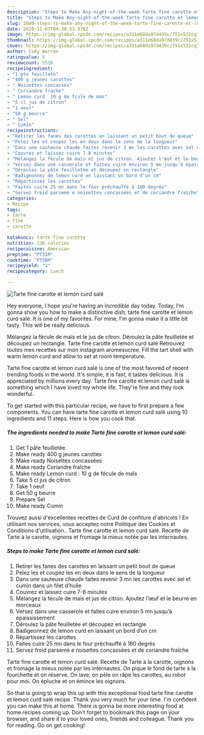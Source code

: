 ```yaml
---
description: "Steps to Make Any-night-of-the-week Tarte fine carotte et lemon curd salé"
title: "Steps to Make Any-night-of-the-week Tarte fine carotte et lemon curd salé"
slug: 1040-steps-to-make-any-night-of-the-week-tarte-fine-carotte-et-lemon-curd-sale
date: 2020-12-07T04:38:53.978Z
image: https://img-global.cpcdn.com/recipes/a311e68da97d439c/751x532cq70/tarte-fine-carotte-et-lemon-curd-sale-photo-principale-de-la-recette.jpg
thumbnail: https://img-global.cpcdn.com/recipes/a311e68da97d439c/751x532cq70/tarte-fine-carotte-et-lemon-curd-sale-photo-principale-de-la-recette.jpg
cover: https://img-global.cpcdn.com/recipes/a311e68da97d439c/751x532cq70/tarte-fine-carotte-et-lemon-curd-sale-photo-principale-de-la-recette.jpg
author: Cody Warren
ratingvalue: 5
reviewcount: 5510
recipeingredient:
- "1 pte feuillete"
- "400 g jeunes carottes"
- " Noisettes concasses"
- " Coriandre frache"
- " Lemon curd  10 g de fcule de mas"
- "5 cl jus de citron"
- "1 oeuf"
- "50 g beurre"
- " Sel"
- " Cumin"
recipeinstructions:
- "Retirer les fanes des carottes en laissant un petit bout de queue"
- "Pelez les et coupez les en deux dans le sens de la longueur"
- "Dans une sauteuse chaude faites revenir 3 mn les carottes avec sel et cumin dans un filet d’huile"
- "Couvrez et laissez cuire 7-8 minutes"
- "Mélangez la fécule de maïs et jus de citron. Ajoutez l’œuf et le beurre en morceaux"
- "Versez dans une casserole et faites cuire environ 5 mn jusqu’à épaississement"
- "Déroulez la pâte feuilletée et découpez en rectangle"
- "Badigeonnez de lemon curd en laissant un bord d’un cm"
- "Répartissez les carottes"
- "Faites cuire 25 mn dans le four préchauffé à 180 degrés"
- "Servez froid parsemé e noisettes concassées et de coriandre fraîche"
categories:
- Recipe
tags:
- tarte
- fine
- carotte

katakunci: tarte fine carotte 
nutrition: 136 calories
recipecuisine: American
preptime: "PT31M"
cooktime: "PT58M"
recipeyield: "1"
recipecategory: Lunch

---
```



![Tarte fine carotte et lemon curd salé](https://img-global.cpcdn.com/recipes/a311e68da97d439c/751x532cq70/tarte-fine-carotte-et-lemon-curd-sale-photo-principale-de-la-recette.jpg)

Hey everyone, I hope you're having an incredible day today. Today, I'm gonna show you how to make a distinctive dish, tarte fine carotte et lemon curd salé. It is one of my favorites. For mine, I'm gonna make it a little bit tasty. This will be really delicious.

Mélangez la fécule de maïs et le jus de citron. Déroulez la pâte feuilletée et découpez un rectangle. Tarte fine carotte et lemon curd salé Retrouvez toutes mes recettes sur mon instagram aromesucree. Fill the tart shell with warm lemon curd and allow to set at room temperature.

Tarte fine carotte et lemon curd salé is one of the most favored of recent trending foods in the world. It's simple, it is fast, it tastes delicious. It is appreciated by millions every day. Tarte fine carotte et lemon curd salé is something which I have loved my whole life. They're fine and they look wonderful.


To get started with this particular recipe, we have to first prepare a few components. You can have tarte fine carotte et lemon curd salé using 10 ingredients and 11 steps. Here is how you cook that.

<!--inarticleads1-->

##### The ingredients needed to make Tarte fine carotte et lemon curd salé:

1. Get 1 pâte feuilletée
1. Make ready 400 g jeunes carottes
1. Make ready  Noisettes concassées
1. Make ready  Coriandre fraîche
1. Make ready  Lemon curd : 10 g de fécule de maïs
1. Take 5 cl jus de citron
1. Take 1 oeuf
1. Get 50 g beurre
1. Prepare  Sel
1. Make ready  Cumin


Trouvez aussi d&#39;excellentes recettes de Curd de confiture d&#39;abricots ! En utilisant nos services, vous acceptez notre Politique des Cookies et Conditions d&#39;utilisation.. Tarte fine carotte et lemon curd salé. Recette de Tarte à la carotte, oignons et fromage la mieux notée par les internautes. 

<!--inarticleads2-->

##### Steps to make Tarte fine carotte et lemon curd salé:

1. Retirer les fanes des carottes en laissant un petit bout de queue
1. Pelez les et coupez les en deux dans le sens de la longueur
1. Dans une sauteuse chaude faites revenir 3 mn les carottes avec sel et cumin dans un filet d’huile
1. Couvrez et laissez cuire 7-8 minutes
1. Mélangez la fécule de maïs et jus de citron. Ajoutez l’œuf et le beurre en morceaux
1. Versez dans une casserole et faites cuire environ 5 mn jusqu’à épaississement
1. Déroulez la pâte feuilletée et découpez en rectangle
1. Badigeonnez de lemon curd en laissant un bord d’un cm
1. Répartissez les carottes
1. Faites cuire 25 mn dans le four préchauffé à 180 degrés
1. Servez froid parsemé e noisettes concassées et de coriandre fraîche


Tarte fine carotte et lemon curd salé. Recette de Tarte à la carotte, oignons et fromage la mieux notée par les internautes. On pique le fond de tarte à la fourchette et on réserve. On lave, on pèle on râpe les carottes, au robot pour moi. On épluche et on émince les oignons. 

So that is going to wrap this up with this exceptional food tarte fine carotte et lemon curd salé recipe. Thank you very much for your time. I'm confident you can make this at home. There is gonna be more interesting food at home recipes coming up. Don't forget to bookmark this page on your browser, and share it to your loved ones, friends and colleague. Thank you for reading. Go on get cooking!
